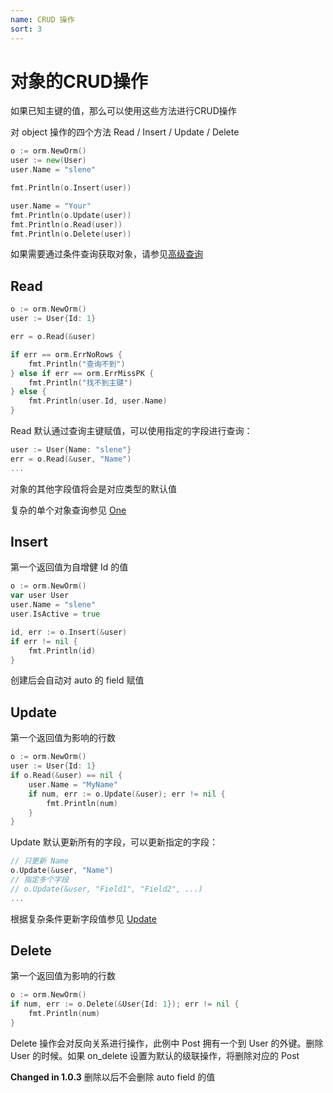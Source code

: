 ```yaml
---
name: CRUD 操作
sort: 3
---
```


# 对象的CRUD操作

如果已知主键的值，那么可以使用这些方法进行CRUD操作

对 object 操作的四个方法 Read / Insert / Update / Delete

```go
o := orm.NewOrm()
user := new(User)
user.Name = "slene"

fmt.Println(o.Insert(user))

user.Name = "Your"
fmt.Println(o.Update(user))
fmt.Println(o.Read(user))
fmt.Println(o.Delete(user))
```

如果需要通过条件查询获取对象，请参见[高级查询](query.md#all)

## Read

```go
o := orm.NewOrm()
user := User{Id: 1}

err = o.Read(&user)

if err == orm.ErrNoRows {
	fmt.Println("查询不到")
} else if err == orm.ErrMissPK {
	fmt.Println("找不到主键")
} else {
	fmt.Println(user.Id, user.Name)
}
```

Read 默认通过查询主键赋值，可以使用指定的字段进行查询：

```go
user := User{Name: "slene"}
err = o.Read(&user, "Name")
...
```

对象的其他字段值将会是对应类型的默认值

复杂的单个对象查询参见 [One](query.md#one)

## Insert

第一个返回值为自增健 Id 的值

```go
o := orm.NewOrm()
var user User
user.Name = "slene"
user.IsActive = true

id, err := o.Insert(&user)
if err != nil {
	fmt.Println(id)
}
```

创建后会自动对 auto 的 field 赋值

## Update

第一个返回值为影响的行数

```go
o := orm.NewOrm()
user := User{Id: 1}
if o.Read(&user) == nil {
	user.Name = "MyName"
	if num, err := o.Update(&user); err != nil {
		fmt.Println(num)
	}
}
```

Update 默认更新所有的字段，可以更新指定的字段：

```go
// 只更新 Name
o.Update(&user, "Name")
// 指定多个字段
// o.Update(&user, "Field1", "Field2", ...)
...
```

根据复杂条件更新字段值参见 [Update](query.md#update)

## Delete

第一个返回值为影响的行数

```go
o := orm.NewOrm()
if num, err := o.Delete(&User{Id: 1}); err != nil {
	fmt.Println(num)
}
```

Delete 操作会对反向关系进行操作，此例中 Post 拥有一个到 User 的外键。删除 User 的时候。如果 on_delete 设置为默认的级联操作，将删除对应的 Post

**Changed in 1.0.3** 删除以后不会删除 auto field 的值

